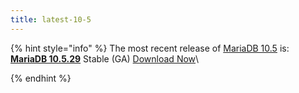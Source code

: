 ```yaml
---
title: latest-10-5
---
```


{% hint style="info" %}
The most recent release of [MariaDB 10.5](../../community-server/old-releases/mariadb-10-5-series/what-is-mariadb-105.md) is: [**MariaDB 10.5.29**](../../community-server/old-releases/mariadb-10-5-series/mariadb-10-5-29-release-notes.md) Stable (GA) <a href="https://downloads.mariadb.org/mariadb/10.5.29/" class="button primary">Download Now</a>\

{% endhint %}
